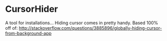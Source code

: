 CursorHider
===========

A tool for installations... Hiding cursor comes in pretty handy. Based 100% off of: http://stackoverflow.com/questions/3885896/globally-hiding-cursor-from-background-app